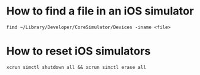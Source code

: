 # How to find a file in an iOS simulator
```shell
find ~/Library/Developer/CoreSimulator/Devices -iname <file>
```

# How to reset iOS simulators
```shell
xcrun simctl shutdown all && xcrun simctl erase all
```
